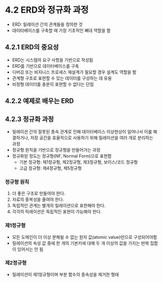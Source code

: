 # 4.2 ERD와 정규화 과정
* ERD: 릴레이션 간의 관계들을 정의한 것
* 데이터베이스를 구축할 때 가장 기초적인 뼈대 역할을 함
## 4.2.1 ERD의 중요성
* ERD는 시스템의 요구 사항을 기반으로 작성됨
* ERD를 기반으로 데이터베이스를 구축
* 디버깅 또는 비지니스 프로세스 재설계가 필요할 경우 설계도 역할을 함
* 관계형 구조로 표현할 수 있는 데이터를 구성하는 데 유용
* 비정형 데이터를 충분히 표현할 수 없다는 단점
## 4.2.2 예제로 배우는 ERD
## 4.2.3 정규화 과정
* 릴레이션 간의 잘못된 종속 관계로 인해 데이터베이스 이상현상이 일어나서 이를 해결하거나, 저장 공간을 효율적으로 사용하기 위해 릴레이션을 여러 개로 분리하는 과정
* 정규형 원칙을 기반으로 정규형을 만들어가는 과정
* 정규화된 정도는 정규형(NF, Normal Form)으로 표현함
	* 기본 정규형: 제1정규형, 제2정규형, 제3정규형, 보이스/코드 정규형
	* 고급 정규형: 제4정규형, 제5정규형
### 정규형 원칙
1. 더 좋은 구조로 만들어야 한다.
2. 자료의 중복성을 줄여야 한다.
3. 독립적인 관계는 별개의 릴레이션으로 표현해야 한다.
4. 각각의 릭레이션은 독립적인 표현이 가능해야 한다.
### 제1정규형
* 모든 도메인이 더 이상 분해될 수 없는 원자 값(atomic value)만으로 구성되어야함
* 릴레이션의 속성 값 중에 한 개의 기본키에 대해 두 개 이상의 값을 가지는 반복 집합이 있어서는 안 됨
### 제2정규형
* 릴레이션이 제1정규형이며 부분 함수의 종속성을 제거한 형태